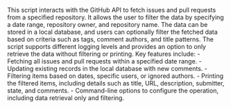 This script interacts with the GitHub API to fetch issues and pull requests from a specified repository. It allows the user to filter the data by specifying a date range, repository owner, and repository name. The data can be stored in a local database, and users can optionally filter the fetched data based on criteria such as tags, comment authors, and title patterns. The script supports different logging levels and provides an option to only retrieve the data without filtering or printing. Key features include: - Fetching all issues and pull requests within a specified date range. - Updating existing records in the local database with new comments. - Filtering items based on dates, specific users, or ignored authors. - Printing the filtered items, including details such as title, URL, description, submitter, state, and comments. - Command-line options to configure the operation, including data retrieval only and filtering.